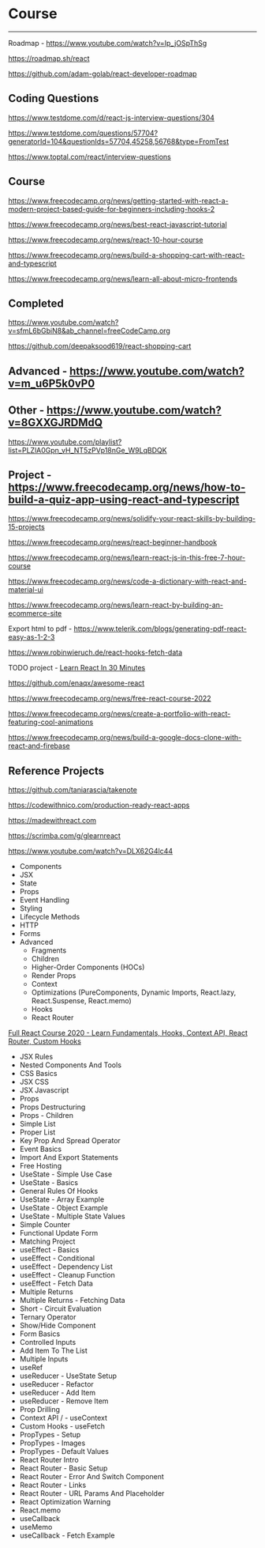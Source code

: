 # Course

---

Roadmap - <https://www.youtube.com/watch?v=Ip_jOSpThSg>

<https://roadmap.sh/react>

<https://github.com/adam-golab/react-developer-roadmap>

## Coding Questions

<https://www.testdome.com/d/react-js-interview-questions/304>

<https://www.testdome.com/questions/57704?generatorId=104&questionIds=57704,45258,56768&type=FromTest>

<https://www.toptal.com/react/interview-questions>

## Course

<https://www.freecodecamp.org/news/getting-started-with-react-a-modern-project-based-guide-for-beginners-including-hooks-2>

<https://www.freecodecamp.org/news/best-react-javascript-tutorial>

<https://www.freecodecamp.org/news/react-10-hour-course>

<https://www.freecodecamp.org/news/build-a-shopping-cart-with-react-and-typescript>

<https://www.freecodecamp.org/news/learn-all-about-micro-frontends>

## Completed

<https://www.youtube.com/watch?v=sfmL6bGbiN8&ab_channel=freeCodeCamp.org>

<https://github.com/deepaksood619/react-shopping-cart>

## Advanced - <https://www.youtube.com/watch?v=m_u6P5k0vP0>

## Other - <https://www.youtube.com/watch?v=8GXXGJRDMdQ>

<https://www.youtube.com/playlist?list=PLZlA0Gpn_vH_NT5zPVp18nGe_W9LqBDQK>

## Project - <https://www.freecodecamp.org/news/how-to-build-a-quiz-app-using-react-and-typescript>

<https://www.freecodecamp.org/news/solidify-your-react-skills-by-building-15-projects>

<https://www.freecodecamp.org/news/react-beginner-handbook>

<https://www.freecodecamp.org/news/learn-react-js-in-this-free-7-hour-course>

<https://www.freecodecamp.org/news/code-a-dictionary-with-react-and-material-ui>

<https://www.freecodecamp.org/news/learn-react-by-building-an-ecommerce-site>

Export html to pdf - <https://www.telerik.com/blogs/generating-pdf-react-easy-as-1-2-3>

<https://www.robinwieruch.de/react-hooks-fetch-data>

TODO project - [Learn React In 30 Minutes](https://www.youtube.com/watch?v=hQAHSlTtcmY)

<https://github.com/enaqx/awesome-react>

<https://www.freecodecamp.org/news/free-react-course-2022>

<https://www.freecodecamp.org/news/create-a-portfolio-with-react-featuring-cool-animations>

<https://www.freecodecamp.org/news/build-a-google-docs-clone-with-react-and-firebase>

## Reference Projects

<https://github.com/taniarascia/takenote>

<https://codewithnico.com/production-ready-react-apps>

<https://madewithreact.com>

<https://scrimba.com/g/glearnreact>

<https://www.youtube.com/watch?v=DLX62G4lc44>

- Components
- JSX
- State
- Props
- Event Handling
- Styling
- Lifecycle Methods
- HTTP
- Forms
- Advanced
  - Fragments
  - Children
  - Higher-Order Components (HOCs)
  - Render Props
  - Context
  - Optimizations (PureComponents, Dynamic Imports, React.lazy, React.Suspense, React.memo)
  - Hooks
  - React Router

[Full React Course 2020 - Learn Fundamentals, Hooks, Context API, React Router, Custom Hooks](https://www.youtube.com/watch?v=4UZrsTqkcW4)

- JSX Rules
- Nested Components And Tools
- CSS Basics
- JSX CSS
- JSX Javascript
- Props
- Props Destructuring
- Props - Children
- Simple List
- Proper List
- Key Prop And Spread Operator
- Event Basics
- Import And Export Statements
- Free Hosting
- UseState - Simple Use Case
- UseState - Basics
- General Rules Of Hooks
- UseState - Array Example
- UseState - Object Example
- UseState - Multiple State Values
- Simple Counter
- Functional Update Form
- Matching Project
- useEffect - Basics
- useEffect - Conditional
- useEffect - Dependency List
- useEffect - Cleanup Function
- useEffect - Fetch Data
- Multiple Returns
- Multiple Returns - Fetching Data
- Short - Circuit Evaluation
- Ternary Operator
- Show/Hide Component
- Form Basics
- Controlled Inputs
- Add Item To The List
- Multiple Inputs
- useRef
- useReducer - UseState Setup
- useReducer - Refactor
- useReducer - Add Item
- useReducer - Remove Item
- Prop Drilling
- Context API / - useContext
- Custom Hooks - useFetch
- PropTypes - Setup
- PropTypes - Images
- PropTypes - Default Values
- React Router Intro
- React Router - Basic Setup
- React Router - Error And Switch Component
- React Router - Links
- React Router - URL Params And Placeholder
- React Optimization Warning
- React.memo
- useCallback
- useMemo
- useCallback - Fetch Example
